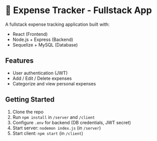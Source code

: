 # 💸 Expense Tracker - Fullstack App

A fullstack expense tracking application built with:

- React (Frontend)
- Node.js + Express (Backend)
- Sequelize + MySQL (Database)

## Features
- User authentication (JWT)
- Add / Edit / Delete expenses
- Categorize and view personal expenses

## Getting Started
1. Clone the repo
2. Run `npm install` in `/server` and `/client`
3. Configure `.env` for backend (DB credentials, JWT secret)
4. Start server: `nodemon index.js` (in `/server`)
5. Start client: `npm start` (in `/client`)
